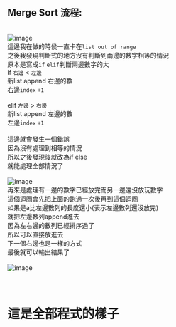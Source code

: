 Merge Sort 流程:
------

<br>![image](https://github.com/LaiYuChung/DSA_leetcode-project/blob/master/image/merge_sort1.jpg)
<br>這邊我在做的時侯一直卡在`list out of range`
<br>之後我發現判斷式的地方沒有判斷到兩邊的數字相等的情況
<br>原本是寫成`if` `elif`判斷兩邊數字的大
<br>if `右邊` < `左邊`
<br>新list append 右邊的數
<br>右邊`index` `+1`
<br>
<br>elif `左邊` > `右邊`
<br>新list append 左邊的數
<br>左邊`index` `+1`
<br>
<br>這邊就會發生一個錯誤
<br>因為沒有處理到相等的情況
<br>所以之後發現後就改為if else
<br>就能處理全部情況了
<br>
<br>![image](https://github.com/LaiYuChung/DSA_leetcode-project/blob/master/image/merge_sort2.jpg)
<br>再來是處理有一邊的數字已經放完而另一邊還沒放玩數字
<br>這個迴圈會先把上面的跑過一次後再到這個迴圈
<br>如果是a比左邊數列的長度還小(表示左邊數列還沒放完)
<br>就把左邊數列append進去
<br>因為左右邊的數列已經排序過了
<br>所以可以直接放進去
<br>下一個右邊也是一樣的方式
<br>最後就可以輸出結果了
<br>
<br>![image](https://github.com/LaiYuChung/DSA_leetcode-project/blob/master/image/merge_sort3.jpg)

<br>這是全部程式的樣子
===


